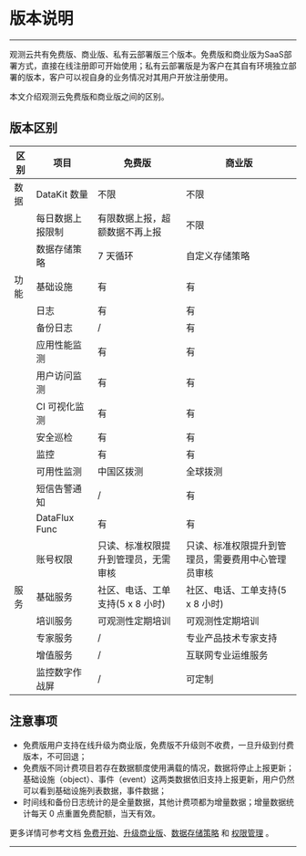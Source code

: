 # 版本说明
---

观测云共有免费版、商业版、私有云部署版三个版本。免费版和商业版为SaaS部署方式，直接在线注册即可开始使用；私有云部署版是为客户在其自有环境独立部署的版本，客户可以视自身的业务情况对其用户开放注册使用。

本文介绍观测云免费版和商业版之间的区别。

## 版本区别
| **区别** | **项目** | **免费版** | **商业版** |
| --- | --- | --- | --- |
| 数据 | DataKit 数量 | 不限 | 不限 |
|  | 每日数据上报限制 | 有限数据上报，超额数据不再上报 | 不限 |
|  | 数据存储策略 | 7 天循环 | 自定义存储策略 |
| 功能 | 基础设施 | 有 | 有 |
|  | 日志 | 有 | 有 |
|  | 备份日志 | / | 有 |
|  | 应用性能监测 | 有 | 有 |
|  | 用户访问监测 | 有 | 有 |
|  | CI 可视化监测 | 有 | 有 |
|  | 安全巡检 | 有 | 有 |
|  | 监控 | 有 | 有 |
|  | 可用性监测 | 中国区拨测 | 全球拨测 |
|  | 短信告警通知 | / | 有 |
|  | DataFlux Func | 有 | 有 |
|  | 账号权限 | 只读、标准权限提升到管理员，无需审核 | 只读、标准权限提升到管理员，需要费用中心管理员审核 |
| 服务 | 基础服务 | 社区、电话、工单支持(5 x 8 小时) | 社区、电话、工单支持(5 x 8 小时) |
|  | 培训服务 | 可观测性定期培训 | 可观测性定期培训 |
|  | 专家服务 | / | 专业产品技术专家支持 |
|  | 增值服务 | / | 互联网专业运维服务 |
|  | 监控数字作战屏 | / | 可定制 |


## 注意事项

- 免费版用户支持在线升级为商业版，免费版不升级则不收费，一旦升级到付费版本，不可回退；
- 免费版不同计费项目若存在数据额度使用满载的情况，数据将停止上报更新；基础设施（object）、事件（event）这两类数据依旧支持上报更新，用户仍然可以看到基础设施列表数据，事件数据；
- 时间线和备份日志统计的是全量数据，其他计费项都为增量数据；增量数据统计每天 0 点重置免费配额，当天有效。

更多详情可参考文档 [免费开始](../billing/free-start.md)、[升级商业版](../billing/commercial-version.md)、[数据存储策略](../billing/billing-method/data-storage.md) 和 [权限管理](../management/access-management.md) 。


---


